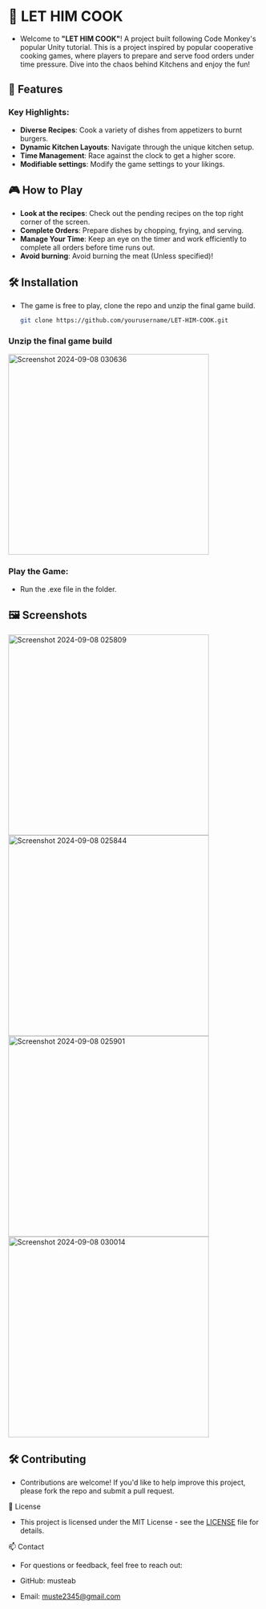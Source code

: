 # 🍳 LET HIM COOK
- Welcome to **"LET HIM COOK"**! A project built following Code Monkey's popular Unity tutorial. This is a project inspired by popular cooperative cooking games, where players to prepare and serve food orders under time pressure. Dive into the chaos behind Kitchens and enjoy the fun!

## 🚀 Features
### Key Highlights:
- **Diverse Recipes**: Cook a variety of dishes from appetizers to burnt burgers.
- **Dynamic Kitchen Layouts**: Navigate through the unique kitchen setup.
- **Time Management**: Race against the clock to get a higher score.
- **Modifiable settings**: Modify the game settings to your likings.
## 🎮 How to Play
- **Look at the recipes**: Check out the pending recipes on the top right corner of the screen.
- **Complete Orders**: Prepare dishes by chopping, frying, and serving.
- **Manage Your Time**: Keep an eye on the timer and work efficiently to complete all orders before time runs out.
- **Avoid burning**: Avoid burning the meat (Unless specified)!
## 🛠️ Installation
- The game is free to play, clone the repo and unzip the final game build.
    ```bash
    git clone https://github.com/yourusername/LET-HIM-COOK.git
    ```


### Unzip the final game build
<img src="https://github.com/user-attachments/assets/e487c48f-a15b-41bf-9664-5fdae93cb249" alt="Screenshot 2024-09-08 030636" width="400"/>

### Play the Game:
- Run the .exe file in the folder.

## 🖼️ Screenshots
<img src="https://github.com/user-attachments/assets/82d1b2ce-db47-4d08-9fa7-2f5b4d2a5774" alt="Screenshot 2024-09-08 025809" width="400"/> <img src="https://github.com/user-attachments/assets/f10c4620-ba6e-4692-9c3a-5012c09b476a" alt="Screenshot 2024-09-08 025844" width="400"/> <img src="https://github.com/user-attachments/assets/3553cc2e-2769-47fa-affd-b1c8fe8f2ed9" alt="Screenshot 2024-09-08 025901" width="400"/><img src="https://github.com/user-attachments/assets/94c5e4b5-8baf-4e5f-96d0-580410b1b7c8" alt="Screenshot 2024-09-08 030014" width="400"/>

## 🛠️ Contributing
- Contributions are welcome! If you'd like to help improve this project, please fork the repo and submit a pull request.

📄 License
- This project is licensed under the MIT License - see the  [LICENSE](LICENSE.txt
) file for details.

📫 Contact
- For questions or feedback, feel free to reach out:

- GitHub: musteab
- Email: muste2345@gmail.com
